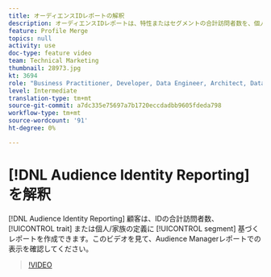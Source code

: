 ```yaml
---
title: オーディエンスIDレポートの解釈
description: オーディエンスIDレポートは、特性またはセグメントの合計訪問者数を、個人/家族のID定義別にレポートする機能を提供します。 このビデオを見て、Audience Managerレポートでの表示を確認してください。
feature: Profile Merge
topics: null
activity: use
doc-type: feature video
team: Technical Marketing
thumbnail: 28973.jpg
kt: 3694
role: "Business Practitioner, Developer, Data Engineer, Architect, Data Architect, Administrator, Leader"
level: Intermediate
translation-type: tm+mt
source-git-commit: a7dc335e75697a7b1720eccdadbb9605fdeda798
workflow-type: tm+mt
source-wordcount: '91'
ht-degree: 0%

---
```



# [!DNL Audience Identity Reporting]を解釈

[!DNL Audience Identity Reporting] 顧客は、IDの合計訪問者数、 [!UICONTROL trait] または個人/家族の定義に [!UICONTROL segment] 基づくレポートを作成できます。このビデオを見て、Audience Managerレポートでの表示を確認してください。

>[!VIDEO](https://video.tv.adobe.com/v/28973/?quality=12)

